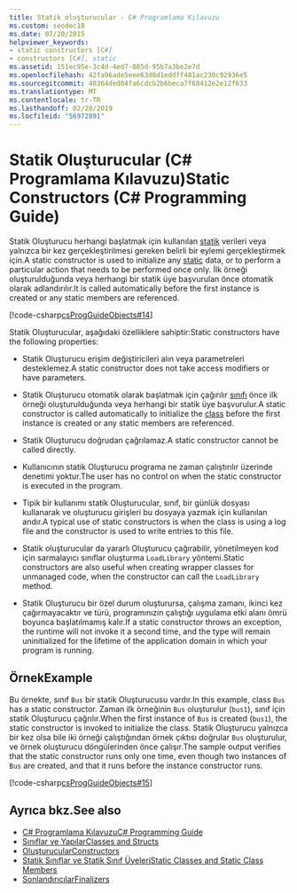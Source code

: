 ```yaml
---
title: Statik oluşturucular - C# Programlama Kılavuzu
ms.custom: seodec18
ms.date: 07/20/2015
helpviewer_keywords:
- static constructors [C#]
- constructors [C#], static
ms.assetid: 151ec95e-3c4d-4ed7-885d-95b7a3be2e7d
ms.openlocfilehash: 42fa96ade5eee63d8d1eddff481ac230c92936e5
ms.sourcegitcommit: 40364ded04fa6cdcb2b6beca7f68412e2e12f633
ms.translationtype: MT
ms.contentlocale: tr-TR
ms.lasthandoff: 02/28/2019
ms.locfileid: "56972891"
---
```

# <a name="static-constructors-c-programming-guide"></a><span data-ttu-id="56f8c-102">Statik Oluşturucular (C# Programlama Kılavuzu)</span><span class="sxs-lookup"><span data-stu-id="56f8c-102">Static Constructors (C# Programming Guide)</span></span>
<span data-ttu-id="56f8c-103">Statik Oluşturucu herhangi başlatmak için kullanılan [statik](../../../csharp/language-reference/keywords/static.md) verileri veya yalnızca bir kez gerçekleştirilmesi gereken belirli bir eylemi gerçekleştirmek için.</span><span class="sxs-lookup"><span data-stu-id="56f8c-103">A static constructor is used to initialize any [static](../../../csharp/language-reference/keywords/static.md) data, or to perform a particular action that needs to be performed once only.</span></span> <span data-ttu-id="56f8c-104">İlk örneği oluşturulduğunda veya herhangi bir statik üye başvurulan önce otomatik olarak adlandırılır.</span><span class="sxs-lookup"><span data-stu-id="56f8c-104">It is called automatically before the first instance is created or any static members are referenced.</span></span>  
  
 [!code-csharp[csProgGuideObjects#14](~/samples/snippets/csharp/VS_Snippets_VBCSharp/csProgGuideObjects/CS/Objects.cs#14)]  
  
 <span data-ttu-id="56f8c-105">Statik Oluşturucular, aşağıdaki özelliklere sahiptir:</span><span class="sxs-lookup"><span data-stu-id="56f8c-105">Static constructors have the following properties:</span></span>  
  
-   <span data-ttu-id="56f8c-106">Statik Oluşturucu erişim değiştiricileri alın veya parametreleri desteklemez.</span><span class="sxs-lookup"><span data-stu-id="56f8c-106">A static constructor does not take access modifiers or have parameters.</span></span>  
  
-   <span data-ttu-id="56f8c-107">Statik Oluşturucu otomatik olarak başlatmak için çağırılır [sınıfı](../../../csharp/language-reference/keywords/class.md) önce ilk örneği oluşturulduğunda veya herhangi bir statik üye başvurulur.</span><span class="sxs-lookup"><span data-stu-id="56f8c-107">A static constructor is called automatically to initialize the [class](../../../csharp/language-reference/keywords/class.md) before the first instance is created or any static members are referenced.</span></span>  
  
-   <span data-ttu-id="56f8c-108">Statik Oluşturucu doğrudan çağrılamaz.</span><span class="sxs-lookup"><span data-stu-id="56f8c-108">A static constructor cannot be called directly.</span></span>  
  
-   <span data-ttu-id="56f8c-109">Kullanıcının statik Oluşturucu programa ne zaman çalıştırılır üzerinde denetimi yoktur.</span><span class="sxs-lookup"><span data-stu-id="56f8c-109">The user has no control on when the static constructor is executed in the program.</span></span>  
  
-   <span data-ttu-id="56f8c-110">Tipik bir kullanımı statik Oluşturucular, sınıf, bir günlük dosyası kullanarak ve oluşturucu girişleri bu dosyaya yazmak için kullanılan andır.</span><span class="sxs-lookup"><span data-stu-id="56f8c-110">A typical use of static constructors is when the class is using a log file and the constructor is used to write entries to this file.</span></span>  
  
-   <span data-ttu-id="56f8c-111">Statik oluşturucular da yararlı Oluşturucu çağırabilir, yönetilmeyen kod için sarmalayıcı sınıflar oluşturma `LoadLibrary` yöntemi.</span><span class="sxs-lookup"><span data-stu-id="56f8c-111">Static constructors are also useful when creating wrapper classes for unmanaged code, when the constructor can call the `LoadLibrary` method.</span></span>  
  
-   <span data-ttu-id="56f8c-112">Statik Oluşturucu bir özel durum oluşturursa, çalışma zamanı, ikinci kez çağırmayacaktır ve türü, programınızın çalıştığı uygulama etki alanı ömrü boyunca başlatılmamış kalır.</span><span class="sxs-lookup"><span data-stu-id="56f8c-112">If a static constructor throws an exception, the runtime will not invoke it a second time, and the type will remain uninitialized for the lifetime of the application domain in which your program is running.</span></span>  
  
## <a name="example"></a><span data-ttu-id="56f8c-113">Örnek</span><span class="sxs-lookup"><span data-stu-id="56f8c-113">Example</span></span>  
 <span data-ttu-id="56f8c-114">Bu örnekte, sınıf `Bus` bir statik Oluşturucusu vardır.</span><span class="sxs-lookup"><span data-stu-id="56f8c-114">In this example, class `Bus` has a static constructor.</span></span> <span data-ttu-id="56f8c-115">Zaman ilk örneğinin `Bus` oluşturulur (`bus1`), sınıf için statik Oluşturucu çağrılır.</span><span class="sxs-lookup"><span data-stu-id="56f8c-115">When the first instance of `Bus` is created (`bus1`), the static constructor is invoked to initialize the class.</span></span> <span data-ttu-id="56f8c-116">Statik Oluşturucu yalnızca bir kez olsa bile iki örneği çalıştığından örnek çıktısı doğrular `Bus` oluşturulur, ve örnek oluşturucu döngülerinden önce çalışır.</span><span class="sxs-lookup"><span data-stu-id="56f8c-116">The sample output verifies that the static constructor runs only one time, even though two instances of `Bus` are created, and that it runs before the instance constructor runs.</span></span>  
  
 [!code-csharp[csProgGuideObjects#15](../../../csharp/programming-guide/classes-and-structs/codesnippet/CSharp/static-constructors_2.cs)]  
  
## <a name="see-also"></a><span data-ttu-id="56f8c-117">Ayrıca bkz.</span><span class="sxs-lookup"><span data-stu-id="56f8c-117">See also</span></span>

- [<span data-ttu-id="56f8c-118">C# Programlama Kılavuzu</span><span class="sxs-lookup"><span data-stu-id="56f8c-118">C# Programming Guide</span></span>](../../../csharp/programming-guide/index.md)
- [<span data-ttu-id="56f8c-119">Sınıflar ve Yapılar</span><span class="sxs-lookup"><span data-stu-id="56f8c-119">Classes and Structs</span></span>](../../../csharp/programming-guide/classes-and-structs/index.md)
- [<span data-ttu-id="56f8c-120">Oluşturucular</span><span class="sxs-lookup"><span data-stu-id="56f8c-120">Constructors</span></span>](../../../csharp/programming-guide/classes-and-structs/constructors.md)
- [<span data-ttu-id="56f8c-121">Statik Sınıflar ve Statik Sınıf Üyeleri</span><span class="sxs-lookup"><span data-stu-id="56f8c-121">Static Classes and Static Class Members</span></span>](../../../csharp/programming-guide/classes-and-structs/static-classes-and-static-class-members.md)
- [<span data-ttu-id="56f8c-122">Sonlandırıcılar</span><span class="sxs-lookup"><span data-stu-id="56f8c-122">Finalizers</span></span>](../../../csharp/programming-guide/classes-and-structs/destructors.md)
